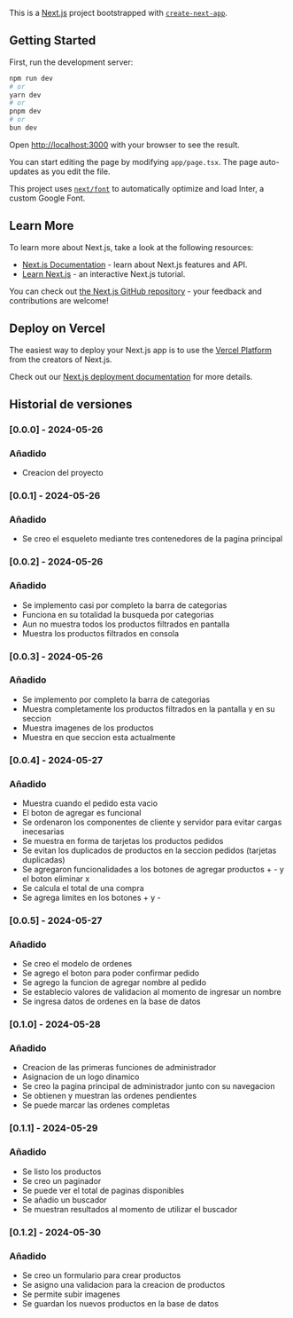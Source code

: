 This is a [Next.js](https://nextjs.org/) project bootstrapped with [`create-next-app`](https://github.com/vercel/next.js/tree/canary/packages/create-next-app).

## Getting Started

First, run the development server:

```bash
npm run dev
# or
yarn dev
# or
pnpm dev
# or
bun dev
```

Open [http://localhost:3000](http://localhost:3000) with your browser to see the result.

You can start editing the page by modifying `app/page.tsx`. The page auto-updates as you edit the file.

This project uses [`next/font`](https://nextjs.org/docs/basic-features/font-optimization) to automatically optimize and load Inter, a custom Google Font.

## Learn More

To learn more about Next.js, take a look at the following resources:

- [Next.js Documentation](https://nextjs.org/docs) - learn about Next.js features and API.
- [Learn Next.js](https://nextjs.org/learn) - an interactive Next.js tutorial.

You can check out [the Next.js GitHub repository](https://github.com/vercel/next.js/) - your feedback and contributions are welcome!

## Deploy on Vercel

The easiest way to deploy your Next.js app is to use the [Vercel Platform](https://vercel.com/new?utm_medium=default-template&filter=next.js&utm_source=create-next-app&utm_campaign=create-next-app-readme) from the creators of Next.js.

Check out our [Next.js deployment documentation](https://nextjs.org/docs/deployment) for more details.

## Historial de versiones

### [0.0.0] - 2024-05-26
### Añadido
- Creacion del proyecto

### [0.0.1] - 2024-05-26
### Añadido
- Se creo el esqueleto mediante tres contenedores de la pagina principal

### [0.0.2] - 2024-05-26
### Añadido
- Se implemento casi por completo la barra de categorias
- Funciona en su totalidad la busqueda por categorias 
- Aun no muestra todos los productos filtrados en pantalla
- Muestra los productos filtrados en consola

### [0.0.3] - 2024-05-26
### Añadido
- Se implemento por completo la barra de categorias
- Muestra completamente los productos filtrados en la pantalla y en su seccion 
- Muestra imagenes de los productos
- Muestra en que seccion esta actualmente

### [0.0.4] - 2024-05-27
### Añadido
- Muestra cuando el pedido esta vacio
- El boton de agregar es funcional
- Se ordenaron los componentes de cliente y servidor para evitar cargas inecesarias 
- Se muestra en forma de tarjetas los productos pedidos
- Se evitan los duplicados de productos en la seccion pedidos (tarjetas duplicadas)
- Se agregaron funcionalidades a los botones de agregar productos + - y el boton eliminar x
- Se calcula el total de una compra
- Se agrega limites en los botones + y -

### [0.0.5] - 2024-05-27
### Añadido
- Se creo el modelo de ordenes 
- Se agrego el boton para poder confirmar pedido
- Se agrego la funcion de agregar nombre al pedido
- Se establecio valores de validacion al momento de ingresar un nombre
- Se ingresa datos de ordenes en la base de datos

### [0.1.0] - 2024-05-28
### Añadido
- Creacion de las primeras funciones de administrador 
- Asignacion de un logo dinamico
- Se creo la pagina principal de administrador junto con su navegacion
- Se obtienen y muestran las ordenes pendientes
- Se puede marcar las ordenes completas

### [0.1.1] - 2024-05-29
### Añadido
- Se listo los productos 
- Se creo un paginador 
- Se puede ver el total de paginas disponibles
- Se añadio un buscador 
- Se muestran resultados al momento de utilizar el buscador

### [0.1.2] - 2024-05-30
### Añadido
- Se creo un formulario para crear productos 
- Se asigno una validacion para la creacion de productos 
- Se permite subir imagenes 
- Se guardan los nuevos productos en la base de datos